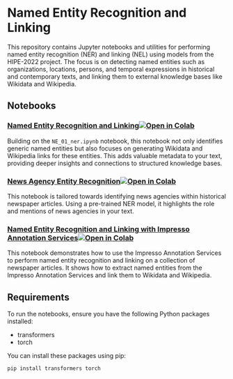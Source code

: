 # Named Entity Recognition and Linking

This repository contains Jupyter notebooks and utilities for performing named entity recognition (NER) and linking (NEL) using models from the HIPE-2022 project. The focus is on detecting named entities such as organizations, locations, persons, and temporal expressions in historical and contemporary texts, and linking them to external knowledge bases like Wikidata and Wikipedia.

## Notebooks

### [Named Entity Recognition and Linking](annotation_NERC_EL_HF.ipynb)[![Open in Colab](https://colab.research.google.com/assets/colab-badge.svg)](https://colab.research.google.com/github/impresso/impresso-datalab-notebooks/blob/main/2-entity/annotation_NERC_EL_HF.ipynb?copy=true)

Building on the `NE_01_ner.ipynb` notebook, this notebook not only identifies generic named entities but also focuses on generating Wikidata and Wikipedia links for these entities. This adds valuable metadata to your text, providing deeper insights and connections to structured knowledge bases.

### [News Agency Entity Recognition](annotation_newsagencies.ipynb)[![Open in Colab](https://colab.research.google.com/assets/colab-badge.svg)](https://colab.research.google.com/github/impresso/impresso-datalab-notebooks/blob/main/entity/annotation_newsagencies.ipynb?copy=true)

This notebook is tailored towards identifying news agencies within historical newspaper articles. Using a pre-trained NER model, it highlights the role and mentions of news agencies in your text.

### [Named Entity Recognition and Linking with Impresso Annotation Services](annotation_NERC_EL_impresso_services.ipynb)[![Open in Colab](https://colab.research.google.com/assets/colab-badge.svg)](https://colab.research.google.com/github/impresso/impresso-datalab-notebooks/blob/main/2-entity/annotation_NERC_EL_impresso_services.ipynb?copy=true)

This notebook demonstrates how to use the Impresso Annotation Services to perform named entity recognition and linking on a collection of newspaper articles. It shows how to extract named entities from the Impresso Annotation Services and link them to Wikidata and Wikipedia.



## Requirements

To run the notebooks, ensure you have the following Python packages installed:

- transformers
- torch


You can install these packages using pip:

```bash
pip install transformers torch 
```
